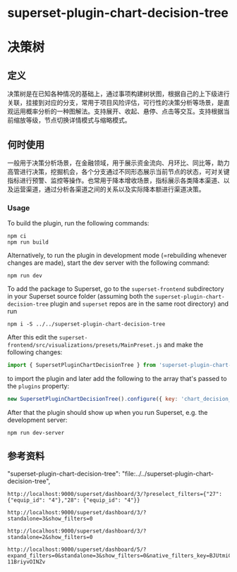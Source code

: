 # superset-plugin-chart-decision-tree
# 决策树

## 定义
决策树是在已知各种情况的基础上，通过事项构建树状图，根据自己的上下级进行关联，挂接到对应的分支，常用于项目风险评估，可行性的决策分析等场景，是直观运用概率分析的一种图解法。支持展开、收起、悬停、点击等交互。支持根据当前缩放等级，节点切换详情模式与缩略模式。

## 何时使用
一般用于决策分析场景，在金融领域，用于展示资金流向、月环比、同比等，助力高管进行决策，挖掘机会，各个分支通过不同形态展示当前节点的状态，可对关键指标进行预警、监控等操作。也常用于降本增收场景，指标展示各类降本渠道、以及运营渠道，通过分析各渠道之间的关系以及实际降本额进行渠道决策。

### Usage

To build the plugin, run the following commands:

```
npm ci
npm run build
```

Alternatively, to run the plugin in development mode (=rebuilding whenever changes are made), start the dev server with the following command:

```
npm run dev
```

To add the package to Superset, go to the `superset-frontend` subdirectory in your Superset source folder (assuming both the `superset-plugin-chart-decision-tree` plugin and `superset` repos are in the same root directory) and run
```
npm i -S ../../superset-plugin-chart-decision-tree
```

After this edit the `superset-frontend/src/visualizations/presets/MainPreset.js` and make the following changes:

```js
import { SupersetPluginChartDecisionTree } from 'superset-plugin-chart-decision-tree';
```

to import the plugin and later add the following to the array that's passed to the `plugins` property:
```js
new SupersetPluginChartDecisionTree().configure({ key: 'chart_decision_tree' }),
```

After that the plugin should show up when you run Superset, e.g. the development server:

```
npm run dev-server
```


## 参考资料

"superset-plugin-chart-decision-tree": "file:../../superset-plugin-chart-decision-tree",


```
http://localhost:9000/superset/dashboard/3/?preselect_filters={"27": {"equip_id": "4"},"28": {"equip_id": "4"}}

http://localhost:9000/superset/dashboard/3/?standalone=3&show_filters=0

http://localhost:9000/superset/dashboard/3/?standalone=2&show_filters=0

http://localhost:9000/superset/dashboard/5/?expand_filters=0&standalone=3&show_filters=0&native_filters_key=BJUtmiCZCyEe7HjXy_xUH6eyoNwL9iiS0EZSPk7ESSyKt26TgJA-11BriyvOINZv
```